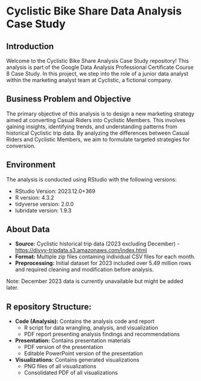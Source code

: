 # Cyclistic Bike Share Data Analysis Case Study

## Introduction
Welcome to the Cyclistic Bike Share Analysis Case Study repository! This analysis is part of the Google Data Analysis Professional Certificate Course 8 Case Study. In this project, we step into the role of a junior data analyst within the marketing analyst team at Cyclistic, a fictional company.

## Business Problem and Objective
The primary objective of this analysis is to design a new marketing strategy aimed at converting Casual Riders into Cyclistic Members. This involves gaining insights, identifying trends, and understanding patterns from historical Cyclistic trip data. By analyzing the differences between Casual Riders and Cyclistic Members, we aim to formulate targeted strategies for conversion.

## Environment
The analysis is conducted using RStudio with the following versions:

- RStudio Version: 2023.12.0+369
- R version: 4.3.2
- tidyverse version: 2.0.0
- lubridate version: 1.9.3

## About Data
- **Source:** Cyclistic historical trip data (2023 excluding December) - https://divvy-tripdata.s3.amazonaws.com/index.html <br>
- **Format:** Multiple zip files containing individual CSV files for each month. <br>
- **Preprocessing:** Initial dataset for 2023 included over 5.49 million rows and required cleaning and modification before analysis. <br>

Note: December 2023 data is currently unavailable but might be added later.

## R epository Structure:

- **Code (Analysis):** Contains the analysis code and report
  - R script for data wrangling, analysis, and visualization
  - PDF report presenting analysis findings and recommendations
- **Presentation:** Contains presentation materials
  - PDF version of the presentation
  - Editable PowerPoint version of the presentation
- **Visualizations:** Contains generated visualizations
  - PNG files of all visualizations
  - Consolidated PDF of all visualizations
